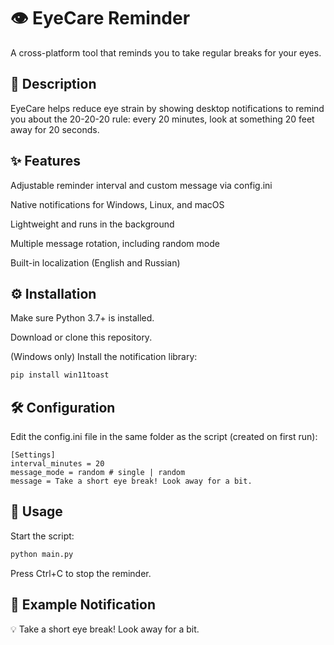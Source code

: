# 👁️ EyeCare Reminder
A cross-platform tool that reminds you to take regular breaks for your eyes.

## 📝 Description
EyeCare helps reduce eye strain by showing desktop notifications to remind you about the 20-20-20 rule: every 20 minutes, look at something 20 feet away for 20 seconds.

## ✨ Features
Adjustable reminder interval and custom message via config.ini

Native notifications for Windows, Linux, and macOS

Lightweight and runs in the background

Multiple message rotation, including random mode

Built-in localization (English and Russian)

## ⚙️ Installation
Make sure Python 3.7+ is installed.

Download or clone this repository.

(Windows only) Install the notification library:

```bash
pip install win11toast
```

## 🛠️ Configuration
Edit the config.ini file in the same folder as the script (created on first run):

```
[Settings]
interval_minutes = 20
message_mode = random # single | random
message = Take a short eye break! Look away for a bit.
```


## 🚀 Usage
Start the script:

```bash
python main.py
```
Press Ctrl+C to stop the reminder.

## 🔔 Example Notification
💡 Take a short eye break! Look away for a bit.